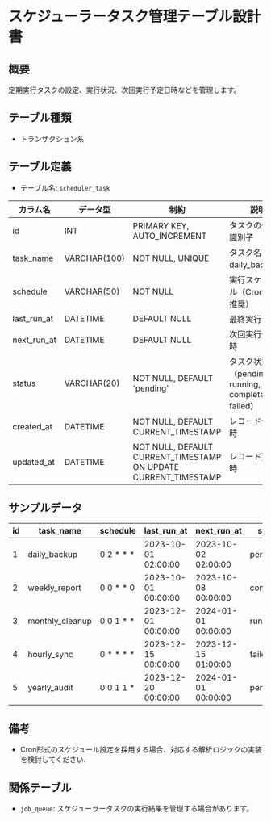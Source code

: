 # スケジューラータスク管理テーブル設計書

## 概要
定期実行タスクの設定、実行状況、次回実行予定日時などを管理します。

## テーブル種類
- トランザクション系

## テーブル定義
- テーブル名: `scheduler_task`

| カラム名     | データ型          | 制約                                      | 説明                                   |
|--------------|-------------------|-------------------------------------------|----------------------------------------|
| id           | INT               | PRIMARY KEY, AUTO_INCREMENT               | タスクの一意な識別子                     |
| task_name    | VARCHAR(100)      | NOT NULL, UNIQUE                          | タスク名（例: daily_backup）           |
| schedule     | VARCHAR(50)       | NOT NULL                                  | 実行スケジュール（Cron形式推奨）         |
| last_run_at  | DATETIME          | DEFAULT NULL                              | 最終実行日時                           |
| next_run_at  | DATETIME          | DEFAULT NULL                              | 次回実行予定日時                       |
| status       | VARCHAR(20)       | NOT NULL, DEFAULT 'pending'               | タスク状態（pending, running, completed, failed） |
| created_at   | DATETIME          | NOT NULL, DEFAULT CURRENT_TIMESTAMP       | レコード作成日時                       |
| updated_at   | DATETIME          | NOT NULL, DEFAULT CURRENT_TIMESTAMP ON UPDATE CURRENT_TIMESTAMP | レコード更新日時         |

## サンプルデータ
| id | task_name     | schedule      | last_run_at          | next_run_at          | status    | created_at           | updated_at           |
|----|---------------|---------------|----------------------|----------------------|-----------|----------------------|----------------------|
| 1  | daily_backup  | 0 2 * * *     | 2023-10-01 02:00:00  | 2023-10-02 02:00:00  | pending   | 2023-10-01 00:00:00  | 2023-10-01 00:00:00  |
| 2  | weekly_report | 0 0 * * 0     | 2023-10-01 00:00:00  | 2023-10-08 00:00:00  | completed | 2023-10-01 00:00:00  | 2023-10-01 00:00:00  |
| 3  | monthly_cleanup | 0 0 1 * *   | 2023-12-01 00:00:00  | 2024-01-01 00:00:00  | running   | 2023-12-01 00:00:00  | 2023-12-01 00:00:00  |
| 4  | hourly_sync   | 0 * * * *     | 2023-12-15 00:00:00  | 2023-12-15 01:00:00  | failed    | 2023-12-15 00:00:00  | 2023-12-15 00:00:00  |
| 5  | yearly_audit  | 0 0 1 1 *     | 2023-12-20 00:00:00  | 2024-01-01 00:00:00  | pending   | 2023-12-20 00:00:00  | 2023-12-20 00:00:00  |

## 備考
- Cron形式のスケジュール設定を採用する場合、対応する解析ロジックの実装を検討してください.

## 関係テーブル
- `job_queue`: スケジューラータスクの実行結果を管理する場合があります。
